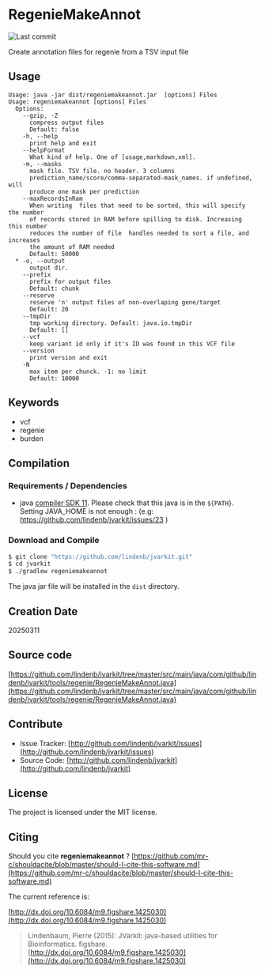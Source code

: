 # RegenieMakeAnnot

![Last commit](https://img.shields.io/github/last-commit/lindenb/jvarkit.png)

Create annotation files for regenie from a TSV input file


## Usage

```
Usage: java -jar dist/regeniemakeannot.jar  [options] Files
Usage: regeniemakeannot [options] Files
  Options:
    --gzip, -Z
      compress output files
      Default: false
    -h, --help
      print help and exit
    --helpFormat
      What kind of help. One of [usage,markdown,xml].
    -m, --masks
      mask file. TSV file. no header. 3 columns 
      prediction_name/score/comma-separated-mask_names. if undefined, will 
      produce one mask per prediction
    --maxRecordsInRam
      When writing  files that need to be sorted, this will specify the number 
      of records stored in RAM before spilling to disk. Increasing this number 
      reduces the number of file  handles needed to sort a file, and increases 
      the amount of RAM needed
      Default: 50000
  * -o, --output
      output dir.
    --prefix
      prefix for output files
      Default: chunk
    --reserve
      reserve 'n' output files of non-overlaping gene/target
      Default: 20
    --tmpDir
      tmp working directory. Default: java.io.tmpDir
      Default: []
    --vcf
      keep variant id only if it's ID was found in this VCF file
    --version
      print version and exit
    -N
      max item per chunck. -1: no limit
      Default: 10000

```


## Keywords

 * vcf
 * regenie
 * burden


## Compilation

### Requirements / Dependencies

* java [compiler SDK 11](https://jdk.java.net/11/). Please check that this java is in the `${PATH}`. Setting JAVA_HOME is not enough : (e.g: https://github.com/lindenb/jvarkit/issues/23 )


### Download and Compile

```bash
$ git clone "https://github.com/lindenb/jvarkit.git"
$ cd jvarkit
$ ./gradlew regeniemakeannot
```

The java jar file will be installed in the `dist` directory.


## Creation Date

20250311

## Source code 

[https://github.com/lindenb/jvarkit/tree/master/src/main/java/com/github/lindenb/jvarkit/tools/regenie/RegenieMakeAnnot.java](https://github.com/lindenb/jvarkit/tree/master/src/main/java/com/github/lindenb/jvarkit/tools/regenie/RegenieMakeAnnot.java)


## Contribute

- Issue Tracker: [http://github.com/lindenb/jvarkit/issues](http://github.com/lindenb/jvarkit/issues)
- Source Code: [http://github.com/lindenb/jvarkit](http://github.com/lindenb/jvarkit)

## License

The project is licensed under the MIT license.

## Citing

Should you cite **regeniemakeannot** ? [https://github.com/mr-c/shouldacite/blob/master/should-I-cite-this-software.md](https://github.com/mr-c/shouldacite/blob/master/should-I-cite-this-software.md)

The current reference is:

[http://dx.doi.org/10.6084/m9.figshare.1425030](http://dx.doi.org/10.6084/m9.figshare.1425030)

> Lindenbaum, Pierre (2015): JVarkit: java-based utilities for Bioinformatics. figshare.
> [http://dx.doi.org/10.6084/m9.figshare.1425030](http://dx.doi.org/10.6084/m9.figshare.1425030)



